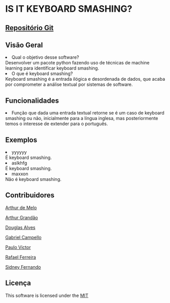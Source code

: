 # IS IT KEYBOARD SMASHING?

## [Repositório Git](https://github.com/fga-eps-mds/2022-2-Squad03)

##  Visão Geral
<li>Qual o objetivo desse software?</li>
Desenvolver um pacote python fazendo uso de técnicas de machine learning para identificar keyboard smashing.
<li>O que é keyboard smashing?</li>
Keyboard smashing é a entrada ilógica e desordenada de dados, que acaba por comprometer a análise textual por sistemas de software.

##  Funcionalidades
<li>Função que dada uma entrada textual retorne se é um caso de keyboard smashing ou não, inicialmente para a língua inglesa, mas posteriormente temos o interesse de extender para o português.</li>

##  Exemplos
<li>yyyyyy</li>
É keyboard smashing.
<li>aslkhfg</li>
É keyboard smashing.
<li>maxxon</li>
Não é keyboard smashing.

##  Contribuidores
[Arthur de Melo](https://github.com/arthurmlv)

[Arthur Grandão](https://github.com/arthurgrandao)

[Douglas Alves](https://github.com/dougAlvs)

[Gabriel Campello](https://github.com/g16c)

[Paulo Victor](https://github.com/PauloVictorFS)

[Rafael Ferreira](https://github.com/RafaelCLG0)

[Sidney Fernando](https://github.com/nando3d3)


##  Licença

This software is licensed under the [MIT](https://github.com/nhn/tui.editor/blob/master/LICENSE)
